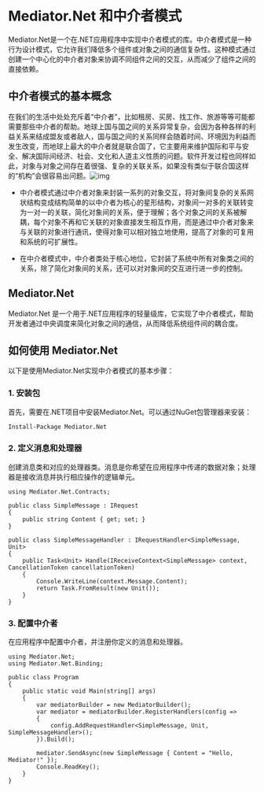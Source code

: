 # Mediator.Net 和中介者模式

Mediator.Net是一个在.NET应用程序中实现中介者模式的库。中介者模式是一种行为设计模式，它允许我们降低多个组件或对象之间的通信复杂性。这种模式通过创建一个中心化的中介者对象来协调不同组件之间的交互，从而减少了组件之间的直接依赖。



## 中介者模式的基本概念

在我们的生活中处处充斥着“中介者”，比如租房、买房、找工作、旅游等等可能都需要那些中介者的帮助。地球上国与国之间的关系异常复杂，会因为各种各样的利益关系来结成盟友或者敌人，国与国之间的关系同样会随着时间、环境因为利益而发生改变，而地球上最大的中介者就是联合国了，它主要用来维护国际和平与安全、解决国际间经济、社会、文化和人道主义性质的问题。软件开发过程也同样如此，对象与对象之间存在着很强、复杂的关联关系，如果没有类似于联合国这样的“机构”会很容易出问题。![img](https://img-blog.csdnimg.cn/20181105012947252.jpg?x-oss-process=image/watermark,type_ZmFuZ3poZW5naGVpdGk,shadow_10,text_aHR0cHM6Ly9ibG9nLmNzZG4ubmV0L2E3NDUyMzM3MDA=,size_16,color_FFFFFF,t_70)

- 中介者模式通过中介者对象来封装一系列的对象交互，将对象间复杂的关系网状结构变成结构简单的以中介者为核心的星形结构，对象间一对多的关联转变为一对一的关联，简化对象间的关系，便于理解；各个对象之间的关系被解耦，每个对象不再和它关联的对象直接发生相互作用，而是通过中介者对象来与关联的对象进行通讯，使得对象可以相对独立地使用，提高了对象的可复用和系统的可扩展性。

- 在中介者模式中，中介者类处于核心地位，它封装了系统中所有对象类之间的关系，除了简化对象间的关系，还可以对对象间的交互进行进一步的控制。



## Mediator.Net

Mediator.Net 是一个用于.NET应用程序的轻量级库，它实现了中介者模式，帮助开发者通过中央调度来简化对象之间的通信，从而降低系统组件间的耦合度。



## 如何使用 Mediator.Net

以下是使用Mediator.Net实现中介者模式的基本步骤：

### 1. 安装包

首先，需要在.NET项目中安装Mediator.Net。可以通过NuGet包管理器来安装：

```bash
Install-Package Mediator.Net
```

### 2. 定义消息和处理器

创建消息类和对应的处理器类。消息是你希望在应用程序中传递的数据对象；处理器是接收消息并执行相应操作的逻辑单元。

```
using Mediator.Net.Contracts;

public class SimpleMessage : IRequest
{
    public string Content { get; set; }
}

public class SimpleMessageHandler : IRequestHandler<SimpleMessage, Unit>
{
    public Task<Unit> Handle(IReceiveContext<SimpleMessage> context, CancellationToken cancellationToken)
    {
        Console.WriteLine(context.Message.Content);
        return Task.FromResult(new Unit());
    }
}
```

### 3. 配置中介者

在应用程序中配置中介者，并注册你定义的消息和处理器。

```
using Mediator.Net;
using Mediator.Net.Binding;

public class Program
{
    public static void Main(string[] args)
    {
        var mediatorBuilder = new MediatorBuilder();
        var mediator = mediatorBuilder.RegisterHandlers(config =>
        {
            config.AddRequestHandler<SimpleMessage, Unit, SimpleMessageHandler>();
        }).Build();

        mediator.SendAsync(new SimpleMessage { Content = "Hello, Mediator!" });
        Console.ReadKey();
    }
}
```